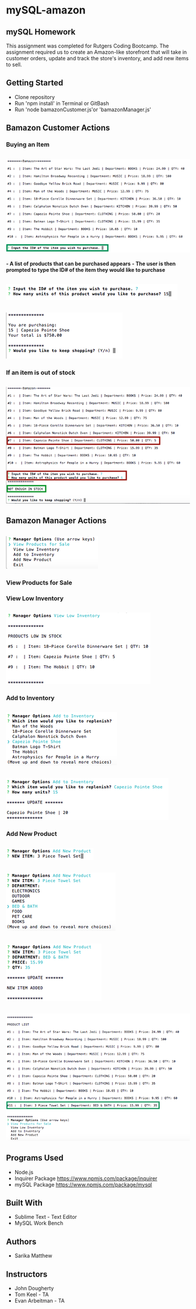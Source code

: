 # mySQL-amazon

## mySQL Homework

This assignment was completed for Rutgers Coding Bootcamp. 
The assignment required us to create an Amazon-like storefront that will take in customer orders, update and track the store's inventory, and add new items to sell. 

## Getting Started
  * Clone repository
  * Run 'npm install' in Terminal or GitBash
  * Run 'node bamazonCustomer.js'or 'bamazonManager.js'
 
## Bamazon Customer Actions
### Buying an Item

![Screen shot](./screenshots/Customer1.png)
---
**- A list of products that can be purchased appears**
**- The user is then prompted to type the ID# of the item they would like to purchase**
     
![Screen shot2](./screenshots/Customer2.png)
---

![Screen shot3](./screenshots/Customer3.png)
---


### If an item is out of stock
![Screen shot4](./screenshots/Customer4.png)
---

## Bamazon Manager Actions
![Screen shotM1](./screenshots/Manager1.png)
---
### View Products for Sale

### View Low Inventory
![Screen shotM2](./screenshots/Manager2.png)
---
### Add to Inventory
![Screen shotM3](./screenshots/Manager3.png)
---
![Screen shotM4](./screenshots/Manager4.png)
---
### Add New Product
![Screen shotM5](./screenshots/Manager5.png)
---
![Screen shotM6](./screenshots/Manager6.png)
---
![Screen shotM7](./screenshots/Manager7.png)
---
![Screen shotM8](./screenshots/Manager8.png)
---


## Programs Used
- Node.js
- Inquirer Package https://www.npmjs.com/package/inquirer
- mySQL Package https://www.npmjs.com/package/mysql

## Built With
- Sublime Text - Text Editor
- MySQL Work Bench

## Authors
- Sarika Matthew

## Instructors
- John Dougherty
- Tom Keel - TA
- Evan Arbeitman - TA
